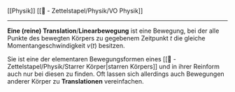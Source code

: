 [[Physik]] [[📄 - Zettelstapel/Physik/VO Physik]] 

---

**Eine (reine) Translation**/**Linearbewegung** ist eine Bewegung, bei der alle Punkte des bewegten Körpers zu gegebenem Zeitpunkt $t$ die gleiche Momentangeschwindigkeit $v(t)$ besitzen.

Sie ist eine der elementaren Bewegungsformen eines [[📄 - Zettelstapel/Physik/Starrer Körper|starren Körpers]] und in ihrer Reinform auch nur bei diesen zu finden. Oft lassen sich allerdings auch Bewegungen anderer Körper zu **Translationen** vereinfachen.